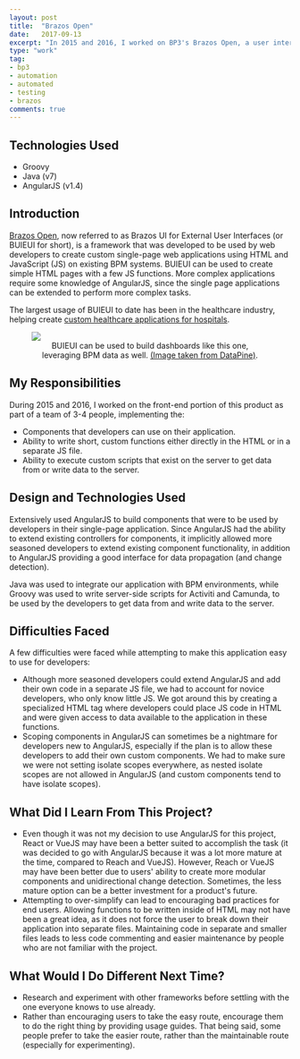 ```yaml
---
layout: post
title:  "Brazos Open"
date:   2017-09-13
excerpt: "In 2015 and 2016, I worked on BP3's Brazos Open, a user interface framework for use on multiple BPM platforms (IBM, Activiti, and Camunda), geared towards front-end web developers who could utilize HTML and JavaScript to build single-page web applications on BPM systems."
type: "work"
tag:
- bp3
- automation
- automated
- testing
- brazos
comments: true
---
```

## Technologies Used
* Groovy
* Java (v7)
* AngularJS (v1.4)

## Introduction
[Brazos Open](https://www.bp-3.com/rapid-development-with-brazos-open/), now referred to as Brazos UI for External User Interfaces (or BUIEUI for short), is a framework that was developed to be used by web developers to create custom single-page web applications using HTML and JavaScript (JS) on existing BPM systems. BUIEUI can be used to create simple HTML pages with a few JS functions. More complex applications require some knowledge of AngularJS, since the single page applications can be extended to perform more complex tasks.

The largest usage of BUIEUI to date has been in the healthcare industry, helping create [custom healthcare applications for hospitals](https://www.bp-3.com/ibminterconnect-creating-change-in-healthcare-with-bpm-at-kaiser-permanente/).

<figure>
  <a href="https://www.datapine.com/images/hospital-performance-dashboard.png"><img src="https://www.datapine.com/images/hospital-performance-dashboard.png"></a>
  <center><figcaption>BUIEUI can be used to build dashboards like this one, leveraging BPM data as well. <a href="https://www.datapine.com/dashboard-examples-and-templates/healthcare">(Image taken from DataPine)</a>.</figcaption></center>
</figure>

## My Responsibilities
During 2015 and 2016, I worked on the front-end portion of this product as part of a team of 3-4 people, implementing the:
* Components that developers can use on their application.
* Ability to write short, custom functions either directly in the HTML or in a separate JS file.
* Ability to execute custom scripts that exist on the server to get data from or write data to the server.

## Design and Technologies Used
Extensively used AngularJS to build components that were to be used by developers in their single-page application. Since AngularJS had the ability to extend existing controllers for components, it implicitly allowed more seasoned developers to extend existing component functionality, in addition to AngularJS providing a good interface for data propagation (and change detection).

Java was used to integrate our application with BPM environments, while Groovy was used to write server-side scripts for Activiti and Camunda, to be used by the developers to get data from and write data to the server.

## Difficulties Faced
A few difficulties were faced while attempting to make this application easy to use for developers:
* Although more seasoned developers could extend AngularJS and add their own code in a separate JS file, we had to account for novice developers, who only know little JS. We got around this by creating a specialized HTML tag where developers could place JS code in HTML and were given access to data available to the application in these functions.
* Scoping components in AngularJS can sometimes be a nightmare for developers new to AngularJS, especially if the plan is to allow these developers to add their own custom components. We had to make sure we were not setting isolate scopes everywhere, as nested isolate scopes are not allowed in AngularJS (and custom components tend to have isolate scopes).

## What Did I Learn From This Project?
* Even though it was not my decision to use AngularJS for this project, React or VueJS may have been a better suited to accomplish the task (it was decided to go with AngularJS because it was a lot more mature at the time, compared to Reach and VueJS). However, Reach or VueJS may have been better due to users' ability to create more modular components and unidirectional change detection. Sometimes, the less mature option can be a better investment for a product's future.
* Attempting to over-simplify can lead to encouraging bad practices for end users. Allowing functions to be written inside of HTML may not have been a great idea, as it does not force the user to break down their application into separate files. Maintaining code in separate and smaller files leads to less code commenting and easier maintenance by people who are not familiar with the project.

## What Would I Do Different Next Time?
* Research and experiment with other frameworks before settling with the one everyone knows to use already.
* Rather than encouraging users to take the easy route, encourage them to do the right thing by providing usage guides. That being said, some people prefer to take the easier route, rather than the maintainable route (especially for experimenting).
